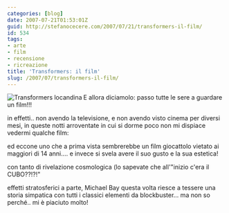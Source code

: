 ```yaml
---
categories: [blog]
date: 2007-07-21T01:53:01Z
guid: http://stefanocecere.com/2007/07/21/transformers-il-film/
id: 534
tags:
- arte
- film
- recensione
- ricreazione
title: 'Transformers: il film'
slug: /2007/07/transformers-il-film/
---
```


<img src="http://stefanocecere.com/wp-content/uploads/sites/3/2007/07/transformers.jpg" title="Transformers locandina" alt="Transformers locandina" align="left" />E allora diciamolo: passo tutte le sere a guardare un film!!!

in effetti.. non avendo la televisione, e non avendo visto cinema per diversi mesi, in queste notti arroventate in cui si dorme poco non mi dispiace vedermi qualche film:

ed eccone uno che a prima vista sembrerebbe un film giocattolo vietato ai maggiori di 14 anni…. e invece si svela avere il suo gusto e la sua estetica!

con tanto di rivelazione cosmologica (lo sapevate che all'"inizio c'era il CUBO??!?!"

effetti stratosferici a parte, Michael Bay questa volta riesce a tessere una storia simpatica con tutti i classici elementi da blockbuster… ma non so perché.. mi è piaciuto molto!